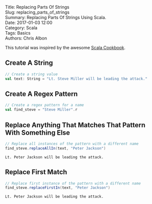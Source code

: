Title: Replacing Parts Of Strings  
Slug: replacing_parts_of_strings  
Summary: Replacing Parts Of Strings Using Scala.  
Date: 2017-01-03 12:00  
Category: Scala  
Tags: Basics  
Authors: Chris Albon 

This tutorial was inspired by the awesome [Scala Cookbook](http://amzn.to/2lxbrxN).

## Create A String


```scala
// Create a string value
val text: String = "Lt. Steve Miller will be leading the attack."
```

## Create A Regex Pattern


```scala
// Create a regex pattern for a name
val find_steve = "Steve Miller".r
```

## Replace Anything That Matches That Pattern With Something Else


```scala
// Replace all instances of the pattern with a different name
find_steve.replaceAllIn(text, "Peter Jackson")
```




    Lt. Peter Jackson will be leading the attack.



## Replace First Match


```scala
// Replace first instance of the pattern with a different name
find_steve.replaceFirstIn(text, "Peter Jackson")
```




    Lt. Peter Jackson will be leading the attack.


